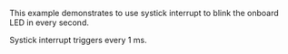 This example demonstrates to use systick interrupt to blink the onboard LED in every second.

Systick interrupt triggers every 1 ms.
